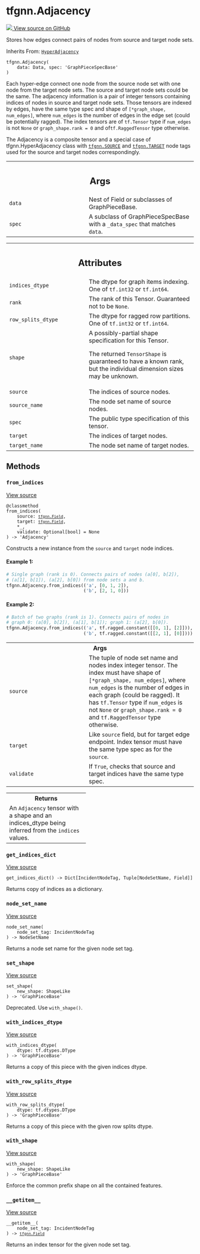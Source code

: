 # tfgnn.Adjacency

<!-- Insert buttons and diff -->

<a target="_blank" href="https://github.com/tensorflow/gnn/tree/master/tensorflow_gnn/graph/adjacency.py#L378-L472">
<img src="https://www.tensorflow.org/images/GitHub-Mark-32px.png" /> View source
on GitHub </a>

Stores how edges connect pairs of nodes from source and target node sets.

Inherits From: [`HyperAdjacency`](../tfgnn/HyperAdjacency.md)

<pre class="devsite-click-to-copy prettyprint lang-py tfo-signature-link">
<code>tfgnn.Adjacency(
    data: Data, spec: 'GraphPieceSpecBase'
)
</code></pre>

<!-- Placeholder for "Used in" -->

Each hyper-edge connect one node from the source node set with one node from the
target node sets. The source and target node sets could be the same. The
adjacency information is a pair of integer tensors containing indices of nodes
in source and target node sets. Those tensors are indexed by edges, have the
same type spec and shape of `[*graph_shape, num_edges]`, where `num_edges` is
the number of edges in the edge set (could be potentially ragged). The index
tensors are of `tf.Tensor` type if `num_edges` is not `None` or
`graph_shape.rank = 0` and of`tf.RaggedTensor` type otherwise.

The Adjacency is a composite tensor and a special case of tfgnn.HyperAdjacency
class with <a href="../tfgnn.md#SOURCE"><code>tfgnn.SOURCE</code></a> and
<a href="../tfgnn.md#TARGET"><code>tfgnn.TARGET</code></a> node tags used for
the source and target nodes correspondingly.

<!-- Tabular view -->

 <table class="responsive fixed orange">
<colgroup><col width="214px"><col></colgroup>
<tr><th colspan="2"><h2 class="add-link">Args</h2></th></tr>

<tr>
<td>
<code>data</code><a id="data"></a>
</td>
<td>
Nest of Field or subclasses of GraphPieceBase.
</td>
</tr><tr>
<td>
<code>spec</code><a id="spec"></a>
</td>
<td>
A subclass of GraphPieceSpecBase with a <code>_data_spec</code> that matches
<code>data</code>.
</td>
</tr>
</table>

<!-- Tabular view -->

 <table class="responsive fixed orange">
<colgroup><col width="214px"><col></colgroup>
<tr><th colspan="2"><h2 class="add-link">Attributes</h2></th></tr>

<tr> <td> <code>indices_dtype</code><a id="indices_dtype"></a> </td> <td> The
dtype for graph items indexing. One of <code>tf.int32</code> or
<code>tf.int64</code>. </td> </tr><tr> <td> <code>rank</code><a id="rank"></a>
</td> <td> The rank of this Tensor. Guaranteed not to be <code>None</code>.
</td> </tr><tr> <td> <code>row_splits_dtype</code><a id="row_splits_dtype"></a>
</td> <td> The dtype for ragged row partitions. One of <code>tf.int32</code> or
<code>tf.int64</code>. </td> </tr><tr> <td> <code>shape</code><a id="shape"></a>
</td> <td> A possibly-partial shape specification for this Tensor.

The returned <code>TensorShape</code> is guaranteed to have a known rank, but the
individual dimension sizes may be unknown.
</td>
</tr><tr>
<td>
<code>source</code><a id="source"></a>
</td>
<td>
The indices of source nodes.
</td>
</tr><tr>
<td>
<code>source_name</code><a id="source_name"></a>
</td>
<td>
The node set name of source nodes.
</td>
</tr><tr>
<td>
<code>spec</code><a id="spec"></a>
</td>
<td>
The public type specification of this tensor.
</td>
</tr><tr>
<td>
<code>target</code><a id="target"></a>
</td>
<td>
The indices of target nodes.
</td>
</tr><tr>
<td>
<code>target_name</code><a id="target_name"></a>
</td>
<td>
The node set name of target nodes.
</td>
</tr>
</table>

## Methods

<h3 id="from_indices"><code>from_indices</code></h3>

<a target="_blank" class="external" href="https://github.com/tensorflow/gnn/tree/master/tensorflow_gnn/graph/adjacency.py#L396-L442">View
source</a>

<pre class="devsite-click-to-copy prettyprint lang-py tfo-signature-link">
<code>@classmethod</code>
<code>from_indices(
    source: <a href="../tfgnn/Field.md"><code>tfgnn.Field</code></a>,
    target: <a href="../tfgnn/Field.md"><code>tfgnn.Field</code></a>,
    *_,
    validate: Optional[bool] = None
) -> 'Adjacency'
</code></pre>

Constructs a new instance from the `source` and `target` node indices.

#### Example 1:

```python
# Single graph (rank is 0). Connects pairs of nodes (a[0], b[2]),
# (a[1], b[1]), (a[2], b[0]) from node sets a and b.
tfgnn.Adjacency.from_indices(('a', [0, 1, 2]),
                             ('b', [2, 1, 0]))
```

#### Example 2:

```python
# Batch of two graphs (rank is 1). Connects pairs of nodes in
# graph 0: (a[0], b[2]), (a[1], b[1]); graph 1: (a[2], b[0]).
tfgnn.Adjacency.from_indices(('a', tf.ragged.constant([[0, 1], [2]])),
                             ('b', tf.ragged.constant([[2, 1], [0]])))
```

<!-- Tabular view -->

 <table class="responsive fixed orange">
<colgroup><col width="214px"><col></colgroup>
<tr><th colspan="2">Args</th></tr>

<tr>
<td>
<code>source</code>
</td>
<td>
The tuple of node set name and nodes index integer tensor. The
index must have shape of <code>[*graph_shape, num_edges]</code>, where <code>num_edges</code>
is the number of edges in each graph (could be ragged). It has
<code>tf.Tensor</code> type if <code>num_edges</code> is not <code>None</code> or <code>graph_shape.rank = 0</code>
and <code>tf.RaggedTensor</code> type otherwise.
</td>
</tr><tr>
<td>
<code>target</code>
</td>
<td>
Like <code>source</code> field, but for target edge endpoint. Index tensor
must have the same type spec as for the <code>source</code>.
</td>
</tr><tr>
<td>
<code>validate</code>
</td>
<td>
If <code>True</code>, checks that source and target indices have the same
type spec.
</td>
</tr>
</table>

<!-- Tabular view -->

 <table class="responsive fixed orange">
<colgroup><col width="214px"><col></colgroup>
<tr><th colspan="2">Returns</th></tr>
<tr class="alt">
<td colspan="2">
An <code>Adjacency</code> tensor with a shape and an indices_dtype being inferred
from the <code>indices</code> values.
</td>
</tr>

</table>

<h3 id="get_indices_dict"><code>get_indices_dict</code></h3>

<a target="_blank" class="external" href="https://github.com/tensorflow/gnn/tree/master/tensorflow_gnn/graph/adjacency.py#L175-L182">View
source</a>

<pre class="devsite-click-to-copy prettyprint lang-py tfo-signature-link">
<code>get_indices_dict() -> Dict[IncidentNodeTag, Tuple[NodeSetName, Field]]
</code></pre>

Returns copy of indices as a dictionary.

<h3 id="node_set_name"><code>node_set_name</code></h3>

<a target="_blank" class="external" href="https://github.com/tensorflow/gnn/tree/master/tensorflow_gnn/graph/adjacency.py#L171-L173">View
source</a>

<pre class="devsite-click-to-copy prettyprint lang-py tfo-signature-link">
<code>node_set_name(
    node_set_tag: IncidentNodeTag
) -> NodeSetName
</code></pre>

Returns a node set name for the given node set tag.

<h3 id="set_shape"><code>set_shape</code></h3>

<a target="_blank" class="external" href="https://github.com/tensorflow/gnn/tree/master/tensorflow_gnn/graph/graph_piece.py#L277-L279">View
source</a>

<pre class="devsite-click-to-copy prettyprint lang-py tfo-signature-link">
<code>set_shape(
    new_shape: ShapeLike
) -> 'GraphPieceBase'
</code></pre>

Deprecated. Use `with_shape()`.

<h3 id="with_indices_dtype"><code>with_indices_dtype</code></h3>

<a target="_blank" class="external" href="https://github.com/tensorflow/gnn/tree/master/tensorflow_gnn/graph/graph_piece.py#L308-L321">View
source</a>

<pre class="devsite-click-to-copy prettyprint lang-py tfo-signature-link">
<code>with_indices_dtype(
    dtype: tf.dtypes.DType
) -> 'GraphPieceBase'
</code></pre>

Returns a copy of this piece with the given indices dtype.

<h3 id="with_row_splits_dtype"><code>with_row_splits_dtype</code></h3>

<a target="_blank" class="external" href="https://github.com/tensorflow/gnn/tree/master/tensorflow_gnn/graph/graph_piece.py#L347-L360">View
source</a>

<pre class="devsite-click-to-copy prettyprint lang-py tfo-signature-link">
<code>with_row_splits_dtype(
    dtype: tf.dtypes.DType
) -> 'GraphPieceBase'
</code></pre>

Returns a copy of this piece with the given row splits dtype.

<h3 id="with_shape"><code>with_shape</code></h3>

<a target="_blank" class="external" href="https://github.com/tensorflow/gnn/tree/master/tensorflow_gnn/graph/graph_piece.py#L281-L295">View
source</a>

<pre class="devsite-click-to-copy prettyprint lang-py tfo-signature-link">
<code>with_shape(
    new_shape: ShapeLike
) -> 'GraphPieceBase'
</code></pre>

Enforce the common prefix shape on all the contained features.

<h3 id="__getitem__"><code>__getitem__</code></h3>

<a target="_blank" class="external" href="https://github.com/tensorflow/gnn/tree/master/tensorflow_gnn/graph/adjacency.py#L167-L169">View
source</a>

<pre class="devsite-click-to-copy prettyprint lang-py tfo-signature-link">
<code>__getitem__(
    node_set_tag: IncidentNodeTag
) -> <a href="../tfgnn/Field.md"><code>tfgnn.Field</code></a>
</code></pre>

Returns an index tensor for the given node set tag.
